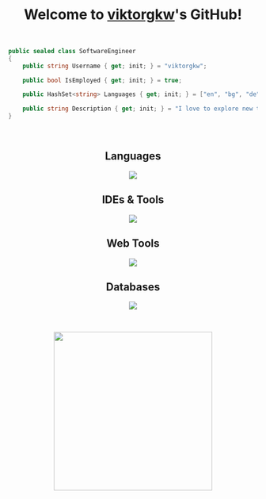 <h1 align="center">Welcome to <a href="https://github.com/viktorgkw">viktorgkw</a>'s GitHub!</h1>

<br />

```csharp
public sealed class SoftwareEngineer
{
    public string Username { get; init; } = "viktorgkw";

    public bool IsEmployed { get; init; } = true;

    public HashSet<string> Languages { get; init; } = ["en", "bg", "de"]; 

    public string Description { get; init; } = "I love to explore new things and switch to latest technologies.";
}
```

<br />

<h2 align="center">Languages</h2>
<p align="center">
  <a href="https://skillicons.dev">
    <img src="https://skillicons.dev/icons?i=py,cs,dotnet&theme=dark" />
  </a>
</p>

<h2 align="center">IDEs & Tools</h2>
<p align="center">
  <a href="https://skillicons.dev">
    <img src="https://skillicons.dev/icons?i=visualstudio,vscode,docker,kubernetes,linux,postman&theme=dark" />
  </a>
</p>

<h2 align="center">Web Tools</h2>
<p align="center">
  <a href="https://skillicons.dev">
    <img src="https://skillicons.dev/icons?i=js,ts,react,tailwind,next&theme=dark" />
  </a>
</p>

<h2 align="center">Databases</h2>
<p align="center">
  <a href="https://skillicons.dev">
    <img src="https://skillicons.dev/icons?i=postgres,mysql,mongodb,firebase&theme=dark" />
  </a>
</p>

<br />

<p align="center">
  <img src="https://github-readme-stats.vercel.app/api?username=viktorgkw&theme=nord&show_icons=true&hide_border=false&count_private=true" width="320" />
</p>
